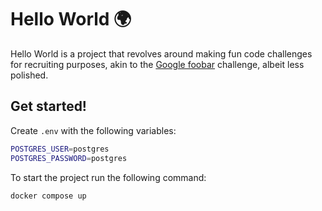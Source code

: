 # Hello World 🌍

Hello World is a project that revolves around making fun code challenges for recruiting purposes, akin to the [Google foobar](https://foobar.withgoogle.com/) challenge, albeit less polished.

## Get started!
Create `.env` with the following variables:
```bash
POSTGRES_USER=postgres
POSTGRES_PASSWORD=postgres
```


To start the project run the following command:

```bash
docker compose up
```
